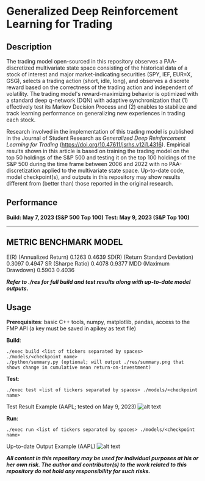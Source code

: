 # Generalized Deep Reinforcement Learning for Trading

## Description

The trading model open-sourced in this repository observes a PAA-discretized multivariate state space consisting of the historical data of a stock of interest and major market-indicating securities (SPY, IEF, EUR=X, GSG), selects a trading action (short, idle, long), and observes a discrete reward based on the correctness of the trading action and independent of volatility. The trading model's reward-maximizing behavior is optimized with a standard deep q-network (DQN) with adaptive synchronization that (1) effectively test its Markov Decision Process and (2) enables to stabilize and track learning performance on generalizing new experiences in trading each stock.

Research involved in the implementation of this trading model is published in the Journal of Student Research as *Generalized Deep Reinforcement Learning for Trading* (https://doi.org/10.47611/jsrhs.v12i1.4316). Empirical results shown in this article is based on training the trading model on the top 50 holdings of the S&P 500 and testing it on the top 100 holdings of the S&P 500 during the time frame between 2006 and 2022 with no PAA-discretization applied to the multivariate state space. Up-to-date code, model checkpoint(s), and outputs in this repository may show results different from (better than) those reported in the original research.

## Performance 

**Build: May 7, 2023 (S&P 500 Top 100)**
**Test: May 9, 2023 (S&P Top 100)**

------------------------------------------------------------
METRIC                               BENCHMARK    MODEL
------------------------------------------------------------
E(R) (Annualized Return)             0.1263       0.4639
SD(R) (Return Standard Deviation)    0.3097       0.4947 
SR (Sharpe Ratio)                    0.4078       0.9377 
MDD (Maximum Drawdown)               0.5903       0.4036 

***Refer to ./res for full build and test results along with up-to-date model outputs.***

## Usage

**Prerequisites**: basic C++ tools, numpy, matplotlib, pandas, access to the FMP API (a key must be saved in apikey as text file)

**Build**:
~~~
./exec build <list of tickers separated by spaces> ./models/<checkpoint name>
./python/summary.py (optional; will output ./res/summary.png that shows change in cumulative mean return-on-investment)
~~~

**Test**:
~~~
./exec test <list of tickers separated by spaces> ./models/<checkpoint name>
~~~

Test Result Example (AAPL; tested on May 9, 2023)
![alt text](https://github.com/junyoung-sim/quant/res/test/AAPL.png?raw=true)

**Run**:
~~~
./exec run <list of tickers separated by spaces> ./models/<checkpoint name>
~~~

Up-to-date Output Example (AAPL)
![alt text](https://github.com/junyoung-sim/quant/res/AAPL.png?raw=true)

***All content in this repository may be used for individual purposes at his or her own risk. The author and contributor(s) to the work related to this repository do not hold any responsibility for such risks.***